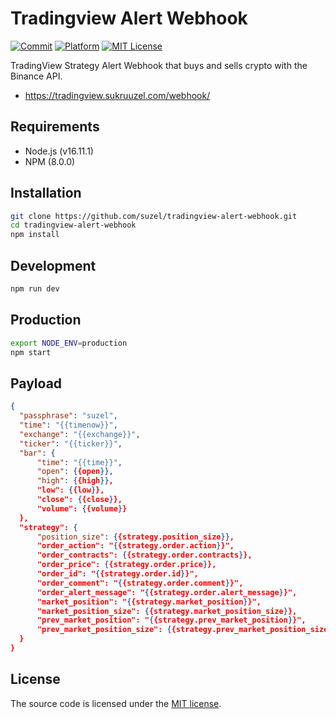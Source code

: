 # Tradingview Alert Webhook

[![Commit][commit-image]][commit-url]
[![Platform][platform-image]][platform-url]
[![MIT License][license-image]][license-url]

TradingView Strategy Alert Webhook that buys and sells crypto with the Binance API.

- https://tradingview.sukruuzel.com/webhook/

## Requirements

- Node.js (v16.11.1)
- NPM (8.0.0)

## Installation

```sh
git clone https://github.com/suzel/tradingview-alert-webhook.git
cd tradingview-alert-webhook
npm install
```

## Development

```sh
npm run dev
```

## Production

```sh
export NODE_ENV=production
npm start
```

## Payload

```json
{
  "passphrase": "suzel",
  "time": "{{timenow}}",
  "exchange": "{{exchange}}",
  "ticker": "{{ticker}}",
  "bar": {
      "time": "{{time}}",
      "open": {{open}},
      "high": {{high}},
      "low": {{low}},
      "close": {{close}},
      "volume": {{volume}}
  },
  "strategy": {
      "position_size": {{strategy.position_size}},
      "order_action": "{{strategy.order.action}}",
      "order_contracts": {{strategy.order.contracts}},
      "order_price": {{strategy.order.price}},
      "order_id": "{{strategy.order.id}}",
      "order_comment": "{{strategy.order.comment}}",
      "order_alert_message": "{{strategy.order.alert_message}}",
      "market_position": "{{strategy.market_position}}",
      "market_position_size": {{strategy.market_position_size}},
      "prev_market_position": "{{strategy.prev_market_position}}",
      "prev_market_position_size": {{strategy.prev_market_position_size}}
  }
}
```

## License

The source code is licensed under the [MIT license](LICENSE).

[commit-image]: https://img.shields.io/github/last-commit/suzel/tradingview-alert-webhook?style=flat-square
[commit-url]: https://github.com/suzel/tradingview-alert-webhook/commits/master
[platform-image]: https://img.shields.io/badge/macOS-gray?style=flat-square&logo=apple&&logoColor=white
[platform-url]: https://www.apple.com/macos
[license-image]: https://img.shields.io/github/license/suzel/tradingview-alert-webhook?color=blue&style=flat-square
[license-url]: LICENSE
